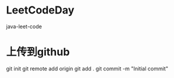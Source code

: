# LeetCodeDay
java-leet-code

# 上传到github
git init
git remote add origin 
git add .
git commit -m "Initial commit"

